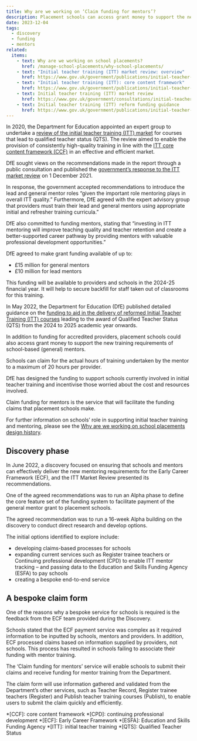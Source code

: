 ```yaml
---
title: Why are we working on ‘Claim funding for mentors’?
description: Placement schools can access grant money to support the new training requirements of school-based mentors
date: 2023-12-04
tags:
  - discovery
  - funding
  - mentors
related:
  items:
    - text: Why are we working on school placements?
      href: /manage-school-placements/why-school-placements/
    - text: "Initial teacher training (ITT) market review: overview"
      href: https://www.gov.uk/government/publications/initial-teacher-training-itt-market-review/initial-teacher-training-itt-market-review-overview
    - text: "Initial teacher training (ITT): core content framework"
      href: https://www.gov.uk/government/publications/initial-teacher-training-itt-core-content-framework
    - text: Initial teacher training (ITT) market review
      href: https://www.gov.uk/government/consultations/initial-teacher-training-itt-market-review
    - text: Initial teacher training (ITT) reform funding guidance
      href: https://www.gov.uk/government/publications/initial-teacher-training-reform-funding-guidance
---
```


In 2020, the Department for Education appointed an expert group to undertake a [review of the initial teacher training (ITT) market](https://www.gov.uk/government/publications/initial-teacher-training-itt-market-review/initial-teacher-training-itt-market-review-overview) for courses that lead to qualified teacher status (QTS). The review aimed to enable the provision of consistently high-quality training in line with the [ITT core content framework (CCF)](https://www.gov.uk/government/publications/initial-teacher-training-itt-core-content-framework) in an effective and efficient market.

DfE sought views on the recommendations made in the report through a public consultation and published the [government’s response to the ITT market review]( https://www.gov.uk/government/consultations/initial-teacher-training-itt-market-review) on 1 December 2021.

In response, the government accepted recommendations to introduce the lead and general mentor roles “given the important role mentoring plays in overall ITT quality.” Furthermore, DfE agreed with the expert advisory group that providers must train their lead and general mentors using appropriate initial and refresher training curricula.”

DfE also committed to funding mentors, stating that “investing in ITT mentoring will improve teaching quality and teacher retention and create a better-supported career pathway by providing mentors with valuable professional development opportunities.”

DfE agreed to make grant funding available of up to:

- £15 million for general mentors
- £10 million for lead mentors

This funding will be available to providers and schools in the 2024-25 financial year. It will help to secure backfill for staff taken out of classrooms for this training.

In May 2022, the Department for Education (DfE) published detailed guidance on the [funding to aid in the delivery of reformed Initial Teacher Training (ITT) courses](https://www.gov.uk/government/publications/initial-teacher-training-reform-funding-guidance) leading to the award of Qualified Teacher Status (QTS) from the 2024 to 2025 academic year onwards.

In addition to funding for accredited providers, placement schools could also access grant money to support the new training requirements of school-based (general) mentors.

Schools can claim for the actual hours of training undertaken by the mentor to a maximum of 20 hours per provider.

DfE has designed the funding to support schools currently involved in initial teacher training and incentivise those worried about the cost and resources involved.

Claim funding for mentors is the service that will facilitate the funding claims that placement schools make.

For further information on schools’ role in supporting initial teacher training and mentoring, please see the [Why are we working on school placements design history](/manage-school-placements/why-school-placements/).

## Discovery phase

In June 2022, a discovery focused on ensuring that schools and mentors can effectively deliver the new mentoring requirements for the Early Career Framework (ECF), and the ITT Market Review presented its recommendations.

One of the agreed recommendations was to run an Alpha phase to define the core feature set of the funding system to facilitate payment of the general mentor grant to placement schools.

The agreed recommendation was to run a 16-week Alpha​ building on the discovery to conduct direct research and develop options.

​The initial options identified to explore include​:

- developing claims-based processes for schools​
- expanding current services such as Register trainee teachers or Continuing professional development (CPD) to enable ITT mentor tracking – and passing data to the Education and Skills Funding Agency (ESFA) to pay schools​
- creating a bespoke end-to-end service

## A bespoke claim form

One of the reasons why a bespoke service for schools is required is the feedback from the ECF team provided during the Discovery.

Schools stated that the ECF payment service was complex as it required information to be inputted by schools, mentors and providers. In addition, ECF processed claims based on information supplied by providers, not schools. This process has resulted in schools failing to associate their funding with mentor training.

The ‘Claim funding for mentors’ service will enable schools to submit their claims and receive funding for mentor training from the Department.

The claim form will use information gathered and validated from the Department’s other services, such as Teacher Record, Register trainee teachers (Register) and Publish teacher training courses (Publish), to enable users to submit the claim quickly and efficiently.

*[CCF]: core content framework
*[CPD]: continuing professional development
*[ECF]: Early Career Framework
*[ESFA]: Education and Skills Funding Agency
*[ITT]: initial teacher training
*[QTS]: Qualified Teacher Status
